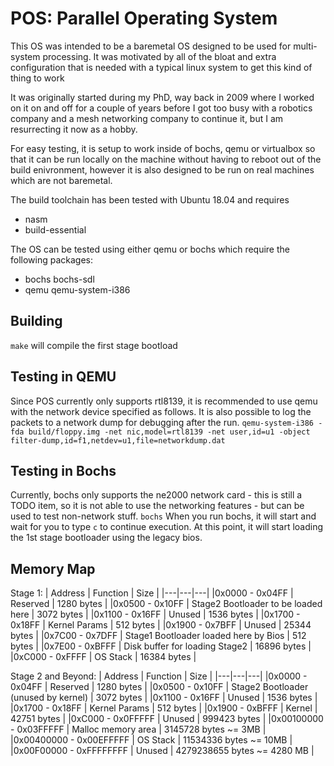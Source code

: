 # POS: Parallel Operating System
This OS was intended to be a baremetal OS designed to be used for 
multi-system processing. It was motivated by all of the bloat and extra
configuration that is needed with a typical linux system to get this
kind of thing to work

It was originally started during my PhD, way back in 2009 where I worked
on it on and off for a couple of years before I got too busy with a 
robotics company and a mesh networking company to continue it, but I am
resurrecting it now as a hobby.

For easy testing, it is setup to work inside of bochs, qemu or
virtualbox so that it can be run locally on the machine without having
to reboot out of the build enivronment, however it is also designed to
be run on real machines which are not baremetal.

The build toolchain has been tested with Ubuntu 18.04 and requires
* nasm
* build-essential

The OS can be tested using either qemu or bochs which require the
following packages:
* bochs bochs-sdl
* qemu qemu-system-i386

## Building 
```make``` will compile the first stage bootload

## Testing in QEMU
Since POS currently only supports rtl8139, it is recommended to use qemu with the network device specified as follows. It is also possible to log the packets to a network dump for debugging after the run.
```qemu-system-i386 -fda build/floppy.img -net nic,model=rtl8139 -net user,id=u1 -object filter-dump,id=f1,netdev=u1,file=networkdump.dat```

## Testing in Bochs
Currently, bochs only supports the ne2000 network card - this is still a TODO item, so it is not able to use the networking features - but can be used to test non-network stuff.
```bochs```
When you run bochs, it will start and wait for you to type ```c``` to
continue execution. At this point, it will start loading the 1st stage
bootloader using the legacy bios.

## Memory Map
Stage 1:
| Address | Function  | Size  |
|---|---|---|
|0x0000 - 0x04FF | Reserved | 1280 bytes |
|0x0500 - 0x10FF | Stage2 Bootloader to be loaded here | 3072 bytes |
|0x1100 - 0x16FF | Unused | 1536 bytes |
|0x1700 - 0x18FF | Kernel Params | 512 bytes |
|0x1900 - 0x7BFF | Unused | 25344 bytes |
|0x7C00 - 0x7DFF | Stage1 Bootloader loaded here by Bios | 512 bytes |
|0x7E00 - 0xBFFF | Disk buffer for loading Stage2 | 16896 bytes |
|0xC000 - 0xFFFF | OS Stack | 16384 bytes |

Stage 2 and Beyond:
| Address | Function  | Size  |
|---|---|---|
|0x0000 - 0x04FF | Reserved | 1280 bytes |
|0x0500 - 0x10FF | Stage2 Bootloader (unused by kernel) | 3072 bytes |
|0x1100 - 0x16FF | Unused | 1536 bytes |
|0x1700 - 0x18FF | Kernel Params | 512 bytes |
|0x1900 - 0xBFFF | Kernel | 42751 bytes |
|0xC000 - 0x0FFFFF | Unused | 999423 bytes |
|0x00100000 - 0x03FFFFF | Malloc memory area | 3145728 bytes ~= 3MB |
|0x00400000 - 0x00EFFFFF | OS Stack | 11534336 bytes ~= 10MB |
|0x00F00000 - 0xFFFFFFFF | Unused | 4279238655 bytes ~= 4280 MB |
